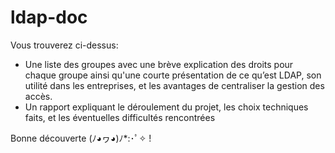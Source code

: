 # ldap-doc

Vous trouverez ci-dessus: 
- Une liste des groupes avec une brève explication des droits pour chaque groupe ainsi qu'une courte présentation de ce qu’est LDAP, son utilité dans les entreprises, et les avantages de centraliser la gestion des accès.
- Un rapport expliquant le déroulement du projet, les choix techniques faits, et les éventuelles difficultés rencontrées

Bonne découverte (ﾉ◕ヮ◕)ﾉ*:･ﾟ✧ !
